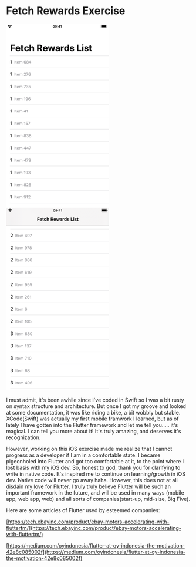 # Fetch Rewards Exercise

![alt text](https://github.com/luggy-wuggy/company_challenge/blob/master/fetch_1_ios.png?raw=true)
![alt text](https://github.com/luggy-wuggy/company_challenge/blob/master/fetch_2_ios.png?raw=true)

I must admit, it's been awhile since I've coded in Swift so I was a bit rusty on syntax structure and architecture. But once I got my groove and looked at some documentation, it was like riding a bike, a bit wobbly but stable. XCode(Swift) was actually my first mobile framwork I learned, but as of lately I have gotten into the Flutter framework and let me tell you..... it's magical. I can tell you more about it! It's truly amazing, and deserves it's recognization.


However, working on this iOS exercise made me realize that I cannot progress as a developer if I am in a comfortable state. I became pigeonholed into Flutter and got too comfortable at it, to the point where I lost basis with my iOS dev. So, honest to god, thank you for clarifying to write in native code. It's inspired me to continue on learning/growth in iOS dev. Native code will never go away haha. However, this does not at all disdain my love for Flutter. I truly truly believe Flutter will be such an important framework in the future, and will be used in many ways (mobile app, web app, web) and all sorts of companies(start-up, mid-size, Big Five).

Here are some articles of Flutter used by esteemed companies:

[https://tech.ebayinc.com/product/ebay-motors-accelerating-with-fluttertm/](https://tech.ebayinc.com/product/ebay-motors-accelerating-with-fluttertm/)

[https://medium.com/oyindonesia/flutter-at-oy-indonesia-the-motivation-42e8c085002f](https://medium.com/oyindonesia/flutter-at-oy-indonesia-the-motivation-42e8c085002f)



